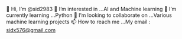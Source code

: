 👋 Hi, I’m @sid2983
👀 I’m interested in ...AI and Machine learning
🌱 I’m currently learning ...Python
💞️ I’m looking to collaborate on ...Various machine learning projects
📫 How to reach me ...My email : sidx576@gmail.com
